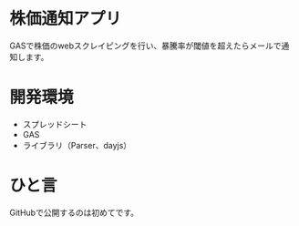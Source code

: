 # 株価通知アプリ
GASで株価のwebスクレイピングを行い、暴騰率が閾値を超えたらメールで通知します。

# 開発環境
- スプレッドシート
- GAS
- ライブラリ（Parser、dayjs）

# ひと言
GitHubで公開するのは初めてです。
